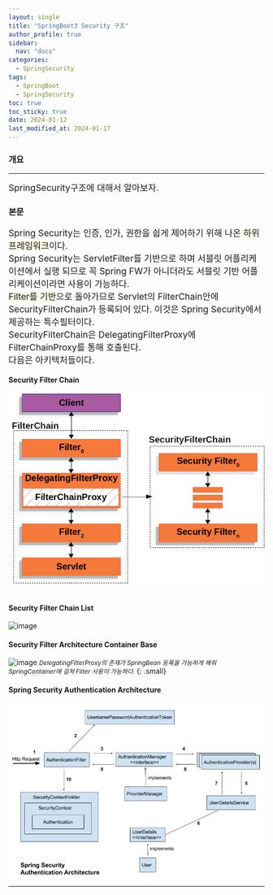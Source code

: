 ```yaml
---
layout: single
title: "SpringBoot3 Security 구조"
author_profile: true
sidebar:
  nav: "docs"
categories:
  - SpringSecurity
tags:
  - SpringBoot
  - SpringSecurity
toc: true
toc_sticky: true
date: 2024-01-12
last_modified_at: 2024-01-17
---
```


### 개요

---

<span style="font-size:13pt">
SpringSecurity구조에 대해서 알아보자.
<br>
</span>

### 본문

<span style="font-size:13pt">
Spring Security는 인증, 인가, 권한을 쉽게 제어하기 위해 나온 <span style="background-color:rgba(255, 245, 177, 0.3);">하위 프레임워크</span>이다.
<br>
Spring Security는 ServletFilter를 기반으로 하며 서블릿 어플리케이션에서 실행 되므로 꼭 Spring FW가 아니더라도 서블릿 기반 어플리케이션이라면 사용이 가능하다.
<br>
<span style="background-color:rgba(255, 245, 177, 0.3);">Filter를 기반</span>으로 돌아가므로 Servlet의 FilterChain안에 SecurityFilterChain가 등록되어 있다. 이것은 Spring Security에서 제공하는 특수필터이다.
<br>
SecurityFilterChain은 DelegatingFilterProxy에 FilterChainProxy를 통해 호출된다.
<br>
다음은 아키텍처들이다.
</span>

#### Security Filter Chain
<div style="background-color: white">
    <img src="..\..\images\springsecurity\securityfilterchain.png">
</div>

<br>

#### Security Filter Chain List

![image](..\..\images\springsecurity\securityfilterchainlist.png)

#### Security Filter Architecture Container Base

![image](..\..\images\springsecurity\securitycontainer.png)
*<cite style="font-size:9pt">DelegatingFilterProxy의 존재가 SpringBean 등록을 가능하게 해줘 SpringContainer에 걸쳐 Filter 사용이 가능하다.</cite>*
{: .small}

#### Spring Security Authentication Architecture
<div style="background-color: white">
    <img src="..\..\images\springsecurity\securityauthentication.png">
</div>

---